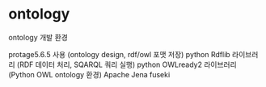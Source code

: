 # ontology

ontology 개발 환경

protage5.6.5 사용 (ontology design, rdf/owl 포맷 저장)
python Rdflib 라이브러리 (RDF 데이터 처리, SQARQL 쿼리 실행)
python OWLready2 라이브러리 (Python OWL ontology 환경)
Apache Jena fuseki 

